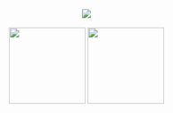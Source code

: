 <div align="center"><img  src="https://github-profile-trophy.vercel.app/?username=ansurfen&theme=gruvbox&row=1&column=6&no-frame=true&no-bg=true" /></div>
<br>

<div align="center">
  <img height="137px" src="https://github-readme-stats.vercel.app/api?username=ansurfen&hide_title=true&hide_border=true&show_icons=trueline_height=21&text_color=000&icon_color=000&bg_color=0,ea6161,ffc64d,fffc4d,52fa5a&theme=graywhite" />
  <img height="137px" src="https://github-readme-stats.vercel.app/api/top-langs/?username=ansurfen&hide_title=true&hide_border=true&layout=compact&langs_count=6&text_color=000&icon_color=fff&bg_color=0,52fa5a,4dfcff,c64dff&theme=graywhite" />
</div>
